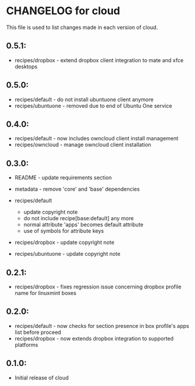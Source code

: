 # CHANGELOG for cloud

This file is used to list changes made in each version of cloud.

## 0.5.1:

* recipes/dropbox - extend dropbox client integration to mate and xfce desktops

## 0.5.0:

* recipes/default   - do not install ubuntuone client anymore
* recipes/ubuntuone - removed due to end of Ubuntu One service

## 0.4.0:

* recipes/default  - now includes owncloud client install management
* recipes/owncloud - manage owncloud client installation

## 0.3.0:

* README   - update requirements section
* metadata - remove 'core' and 'base' dependencies

* recipes/default

  - update copyright note
  - do not include recipe[base:default] any more
  - normal attribute 'apps' becomes default attribute
  - use of symbols for attribute keys

* recipes/dropbox   - update copyright note
* recipes/ubuntuone - update copyright note

## 0.2.1:

* recipes/dropbox - fixes regression issue concerning dropbox profile name for linuxmint boxes

## 0.2.0:

* recipes/default - now checks for section presence in box profile's apps list before proceed
* recipes/dropbox - now extends dropbox integration to supported platforms

## 0.1.0:

* Initial release of cloud

